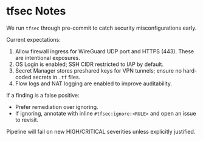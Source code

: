 # tfsec Notes

We run `tfsec` through pre-commit to catch security misconfigurations early.

Current expectations:
1. Allow firewall ingress for WireGuard UDP port and HTTPS (443). These are intentional exposures.
2. OS Login is enabled; SSH CIDR restricted to IAP by default.
3. Secret Manager stores preshared keys for VPN tunnels; ensure no hard-coded secrets in `.tf` files.
4. Flow logs and NAT logging are enabled to improve auditability.

If a finding is a false positive:
- Prefer remediation over ignoring.
- If ignoring, annotate with inline `#tfsec:ignore:<RULE>` and open an issue to revisit.

Pipeline will fail on new HIGH/CRITICAL severities unless explicitly justified.
